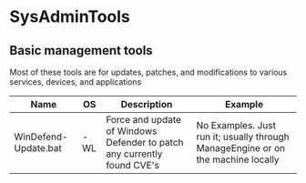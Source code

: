 # SysAdminTools

## Basic management tools

Most of these tools are for updates, patches, and modifications to various services, devices, and applications

Name		| OS   	| Description										| Example
----------------|-------|---------------------------------------------------------------------------------------|-------------
WinDefend-Update.bat		| -WL   | Force and update of Windows Defender to patch any currently found CVE's             | No Examples. Just run it; usually through ManageEngine or on the machine locally
